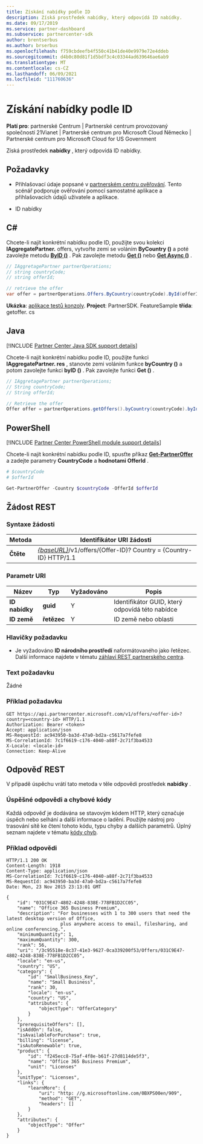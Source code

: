 ```yaml
---
title: Získání nabídky podle ID
description: Získá prostředek nabídky, který odpovídá ID nabídky.
ms.date: 09/17/2019
ms.service: partner-dashboard
ms.subservice: partnercenter-sdk
author: brentserbus
ms.author: brserbus
ms.openlocfilehash: f759cbdeefb4f550c41b41de40e9979e72e4ddeb
ms.sourcegitcommit: d4b0c80d81f1d5bdf3c4c03344ad639646ae6ab9
ms.translationtype: MT
ms.contentlocale: cs-CZ
ms.lasthandoff: 06/09/2021
ms.locfileid: "111760636"
---
```

# <a name="get-an-offer-by-id"></a>Získání nabídky podle ID

**Platí pro**: partnerské Centrum | Partnerské centrum provozovaný společností 21Vianet | Partnerské centrum pro Microsoft Cloud Německo | Partnerské centrum pro Microsoft Cloud for US Government

Získá prostředek **nabídky** , který odpovídá ID nabídky.

## <a name="prerequisites"></a>Požadavky

- Přihlašovací údaje popsané v [partnerském centru ověřování](partner-center-authentication.md). Tento scénář podporuje ověřování pomocí samostatné aplikace a přihlašovacích údajů uživatele a aplikace.

- ID nabídky

## <a name="c"></a>C\#

Chcete-li najít konkrétní nabídku podle ID, použijte svou kolekci **IAggregatePartner.** offers, vytvořte zemi se voláním **ByCountry ()** a poté zavolejte metodu [**ByID ()**](/dotnet/api/microsoft.store.partnercenter.offers.ioffercollection.byid) . Pak zavolejte metodu [**Get ()**](/dotnet/api/microsoft.store.partnercenter.offers.ioffercollection.get) nebo [**Get Async ()**](/dotnet/api/microsoft.store.partnercenter.offers.ioffercollection.getasync) .

```csharp
// IAggretagePartner partnerOperations;
// string countryCode;
// string offerId;

// retrieve the offer
var offer = partnerOperations.Offers.ByCountry(countryCode).ById(offerId).Get();
```

**Ukázka**: [aplikace testů konzoly](console-test-app.md). **Project**: PartnerSDK. FeatureSample **třída**: getoffer. cs

## <a name="java"></a>Java

[!INCLUDE [Partner Center Java SDK support details](../includes/java-sdk-support.md)]

Chcete-li najít konkrétní nabídku podle ID, použijte funkci **IAggregatePartner. res** , stanovte zemi voláním funkce **byCountry ()** a potom zavolejte funkci **byID ()** . Pak zavolejte funkci **Get ()** .

```java
// IAggretagePartner partnerOperations;
// String countryCode;
// String offerId;

// Retrieve the offer
Offer offer = partnerOperations.getOffers().byCountry(countryCode).byId(offerId).get();
```

## <a name="powershell"></a>PowerShell

[!INCLUDE [Partner Center PowerShell module support details](../includes/powershell-module-support.md)]

Chcete-li najít konkrétní nabídku podle ID, spusťte příkaz [**Get-PartnerOffer**](https://github.com/Microsoft/Partner-Center-PowerShell/blob/master/docs/help/Get-PartnerOffer.md) a zadejte parametry **CountryCode** a **hodnotami OfferId** .

```powershell
# $countryCode
# $offerId

Get-PartnerOffer -Country $countryCode -OfferId $offerId
```

## <a name="rest-request"></a>Žádost REST

### <a name="request-syntax"></a>Syntaxe žádosti

| Metoda  | Identifikátor URI žádosti                                                                                    |
|---------|------------------------------------------------------------------------------------------------|
| **Čtěte** | [*{baseURL}*](partner-center-rest-urls.md)/v1/offers/{Offer-ID}? Country = {Country-ID} HTTP/1.1 |

### <a name="uri-parameter"></a>Parametr URI

| Název           | Typ       | Vyžadováno | Popis                           |
|----------------|------------|----------|---------------------------------------|
| **ID nabídky**   | **guid**   | Y        | Identifikátor GUID, který odpovídá této nabídce |
| **ID země** | **řetězec** | Y        | ID země nebo oblasti                |

### <a name="request-headers"></a>Hlavičky požadavku

- Je vyžadováno **ID národního prostředí** naformátovaného jako řetězec.
Další informace najdete v tématu [záhlaví REST partnerského centra](headers.md).

### <a name="request-body"></a>Text požadavku

Žádné

### <a name="request-example"></a>Příklad požadavku

```http
GET https://api.partnercenter.microsoft.com/v1/offers/<offer-id>?country=<country-id> HTTP/1.1
Authorization: Bearer <token>
Accept: application/json
MS-RequestId: ac943950-ba3d-47a0-bd2a-c5617a7fefe8
MS-CorrelationId: 7c1f6619-c176-4040-a88f-2c71f3ba4533
X-Locale: <locale-id>
Connection: Keep-Alive
```

## <a name="rest-response"></a>Odpověď REST

V případě úspěchu vrátí tato metoda v těle odpovědi prostředek **nabídky** .

### <a name="response-success-and-error-codes"></a>Úspěšné odpovědi a chybové kódy

Každá odpověď je dodávána se stavovým kódem HTTP, který označuje úspěch nebo selhání a další informace o ladění. Použijte nástroj pro trasování sítě ke čtení tohoto kódu, typu chyby a dalších parametrů. Úplný seznam najdete v tématu [kódy chyb](error-codes.md).

### <a name="response-example"></a>Příklad odpovědi

```http
HTTP/1.1 200 OK
Content-Length: 1918
Content-Type: application/json
MS-CorrelationId: 7c1f6619-c176-4040-a88f-2c71f3ba4533
MS-RequestId: ac943950-ba3d-47a0-bd2a-c5617a7fefe8
Date: Mon, 23 Nov 2015 23:13:01 GMT

{
    "id": "031C9E47-4802-4248-838E-778FB1D2CC05",
    "name": "Office 365 Business Premium",
    "description": "For businesses with 1 to 300 users that need the latest desktop version of Office,
                    plus anywhere access to email, filesharing, and online conferencing.",
    "minimumQuantity": 1,
    "maximumQuantity": 300,
    "rank": 56,
    "uri": "/3c95518e-8c37-41e3-9627-0ca339200f53/Offers/031C9E47-4802-4248-838E-778FB1D2CC05",
    "locale": "en-us",
    "country": "US",
    "category": {
        "id": "SmallBusiness_Key",
        "name": "Small Business",
        "rank": 30,
        "locale": "en-us",
        "country": "US",
        "attributes": {
            "objectType": "OfferCategory"
        }
    },
    "prerequisiteOffers": [],
    "isAddOn": false,
    "isAvailableForPurchase": true,
    "billing": "license",
    "isAutoRenewable": true,
    "product": {
        "id": "f245ecc8-75af-4f8e-b61f-27d8114de5f3",
        "name": "Office 365 Business Premium",
        "unit": "Licenses"
    },
    "unitType": "Licenses",
    "links": {
        "learnMore": {
            "uri": "http: //g.microsoftonline.com/0BXPS00en/909",
            "method": "GET",
            "headers": []
        }
    },
    "attributes": {
        "objectType": "Offer"
    }
}
```
